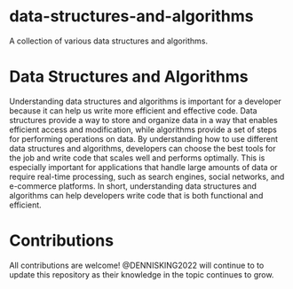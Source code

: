 # data-structures-and-algorithms
A collection of various data structures and algorithms.

# Data Structures and Algorithms
Understanding data structures and algorithms is important for a developer because it can help us write more efficient and effective code. Data structures provide a way to store and organize data in a way that enables efficient access and modification, while algorithms provide a set of steps for performing operations on data. By understanding how to use different data structures and algorithms, developers can choose the best tools for the job and write code that scales well and performs optimally. This is especially important for applications that handle large amounts of data or require real-time processing, such as search engines, social networks, and e-commerce platforms. In short, understanding data structures and algorithms can help developers write code that is both functional and efficient.

# Contributions
 All contributions are welcome!
 @DENNISKING2022 will continue to to update this repository as their knowledge in the topic continues to grow. 



 
